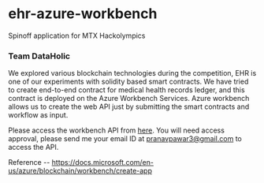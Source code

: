 # ehr-azure-workbench
Spinoff application for MTX Hackolympics

### Team DataHolic

We explored various blockchain technologies during the competition, EHR is one of our experiments with solidity based smart contracts. 
We have tried to create end-to-end contract for medical health records ledger, and this contract is deployed on the Azure Workbench Services. Azure workbench allows us to create the web API just by submitting the smart contracts and workflow as input. 

Please access the workbench API from [here](https://ehr-pexl4m.azurewebsites.net/applications/2/workflows/2). You will need access approval, please send me your email ID at pranavpawar3@gmail.com to access the API. 

Reference --  https://docs.microsoft.com/en-us/azure/blockchain/workbench/create-app
